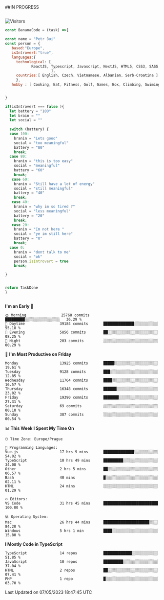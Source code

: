 ##IN PROGRESS
##
![Visitors](https://komarev.com/ghpvc/?username=petrbui&style=for-the-badge&label=Visitors+👀)
```Javascript
const BananaCode = (task) =>{

const name = "Petr Bui"
const person = {
   based:"Europe",
   isIntrovert:"true",
   languages:{
     technological: [ 
            ReactJS, Typescript, Javascript, NextJS, HTML5, CSS3, SASS, Redux, Node, Storybook, Styled-Component
                     ],
     countries:[ English, Czech, Vietnamese, Albanian, Serb-Croatina ]
     },
   hobby : [ Cooking, Eat, Fitness, Golf, Games, Box, Climbing, Swiming],


}

if(isIntrovert === false ){
  let battery = "100"
  let brain = ""
  let social = ""
  
  switch (battery) {
  case 100:
    branin = "Lets gooo"
    social = "too meaningful"
    battery = "80"
    break;
  case 80:
    branin = "this is too easy"
    social = "meaningful"
    battery = "60"
    break;
   case 60:
    branin = "Still have a lot of energy"
    social = "still meaningful"
    battery = "40"
    break;
   case 40:
    branin = "why im so tired ?"
    social = "less meaningful"
    battery = "20"
    break;
   case 20:
    branin = "Im not here "
    social = "ye im still here"
    battery = "0"
    break;
  case 0:
    branin = "dont talk to me"
    social = "ok"
    person.isIntrovert = true
    break;

}


return TaskDone
}
```



##
<!--
[![My GitHub stats](https://github-readme-stats.vercel.app/api?username=petrbui&theme=github_dark)](https://github.com/anuraghazra/github-readme-stats)

[![My wakatime stats](https://github-readme-stats.vercel.app/api/wakatime?username=petrbui&theme=github_dark)](https://github.com/anuraghazra/github-readme-stats)
-->
<!--START_SECTION:waka-->
**I'm an Early 🐤** 

```text
🌞 Morning                25768 commits       █████████░░░░░░░░░░░░░░░░   36.29 % 
🌆 Daytime                39184 commits       ██████████████░░░░░░░░░░░   55.18 % 
🌃 Evening                5856 commits        ██░░░░░░░░░░░░░░░░░░░░░░░   08.25 % 
🌙 Night                  203 commits         ░░░░░░░░░░░░░░░░░░░░░░░░░   00.29 % 
```
📅 **I'm Most Productive on Friday** 

```text
Monday                   13925 commits       █████░░░░░░░░░░░░░░░░░░░░   19.61 % 
Tuesday                  9128 commits        ███░░░░░░░░░░░░░░░░░░░░░░   12.85 % 
Wednesday                11764 commits       ████░░░░░░░░░░░░░░░░░░░░░   16.57 % 
Thursday                 16348 commits       ██████░░░░░░░░░░░░░░░░░░░   23.02 % 
Friday                   19390 commits       ███████░░░░░░░░░░░░░░░░░░   27.31 % 
Saturday                 69 commits          ░░░░░░░░░░░░░░░░░░░░░░░░░   00.10 % 
Sunday                   387 commits         ░░░░░░░░░░░░░░░░░░░░░░░░░   00.54 % 
```


📊 **This Week I Spent My Time On** 

```text
🕑︎ Time Zone: Europe/Prague

💬 Programming Languages: 
Vue.js                   17 hrs 9 mins       ██████████████░░░░░░░░░░░   54.02 % 
TypeScript               10 hrs 49 mins      █████████░░░░░░░░░░░░░░░░   34.08 % 
Other                    2 hrs 5 mins        ██░░░░░░░░░░░░░░░░░░░░░░░   06.57 % 
Bash                     40 mins             █░░░░░░░░░░░░░░░░░░░░░░░░   02.11 % 
HTML                     24 mins             ░░░░░░░░░░░░░░░░░░░░░░░░░   01.29 % 

🔥 Editors: 
VS Code                  31 hrs 45 mins      █████████████████████████   100.00 % 

💻 Operating System: 
Mac                      26 hrs 44 mins      █████████████████████░░░░   84.20 % 
Windows                  5 hrs 1 min         ████░░░░░░░░░░░░░░░░░░░░░   15.80 % 
```

**I Mostly Code in TypeScript** 

```text
TypeScript               14 repos            █████████████░░░░░░░░░░░░   51.85 % 
JavaScript               10 repos            █████████░░░░░░░░░░░░░░░░   37.04 % 
HTML                     2 repos             ██░░░░░░░░░░░░░░░░░░░░░░░   07.41 % 
PHP                      1 repo              █░░░░░░░░░░░░░░░░░░░░░░░░   03.70 % 
```




 Last Updated on 07/05/2023 18:47:45 UTC
<!--END_SECTION:waka-->
